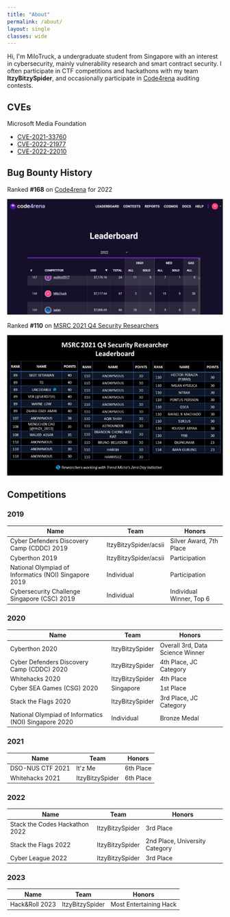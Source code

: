```yaml
---
title: "About"
permalink: /about/
layout: single
classes: wide
---
```


Hi, I'm MiloTruck, a undergraduate student from Singapore with an interest in cybersecurity, mainly vulnerability research and smart contract security. I often participate in CTF competitions and hackathons with my team **ItzyBitzySpider**, and occasionally participate in [Code4rena](https://code4rena.com/) auditing contests.


## CVEs

Microsoft Media Foundation
* [CVE-2021-33760](/blog/CVE-2021-33760)
* [CVE-2022-21977](/blog/CVE-2022-21977)
* [CVE-2022-22010](/blog/CVE-2022-22010)

## Bug Bounty History

Ranked **#168** on [Code4rena](https://code4rena.com/) for 2022

<img src="https://raw.githubusercontent.com/MiloTruck/MiloTruck.github.io/master/assets/images/Code4rena%20Leaderboard%202022.png" width="800">

Ranked **#110** on [MSRC 2021 Q4 Security Researchers](https://msrc.microsoft.com/blog/2022/02/congratulations-to-the-top-msrc-2021-q4-security-researchers/)

<img src="https://raw.githubusercontent.com/MiloTruck/MiloTruck.github.io/master/assets/images/MSRC%202021%20Q4%20Leaderboard.png" width="800">


## Competitions

### 2019

| Name                                       | Team                  | Honors                           |
|--------------------------------------------|-----------------------|----------------------------------|
| Cyber Defenders Discovery Camp (CDDC) 2019 | ItzyBitzySpider/acsii | Silver Award, 7th Place          |
| Cyberthon 2019                             | ItzyBitzySpider/acsii | Participation                    |
| National Olympiad of Informatics (NOI) Singapore 2019 | Individual | Participation            	|
| Cybersecurity Challenge Singapore (CSC) 2019          | Individual | Individual Winner, Top 6 	|

### 2020
| Name | Team | Honors |
|---|---|---|
| Cyberthon 2020                             | ItzyBitzySpider       | Overall 3rd, Data Science Winner |
| Cyber Defenders Discovery Camp (CDDC) 2020 | ItzyBitzySpider       | 4th Place, JC Category           |
| Whitehacks 2020                            | ItzyBitzySpider       | 4th Place                        |
| Cyber SEA Games (CSG) 2020                 | Singapore             | 1st Place                        |
| Stack the Flags 2020                       | ItzyBitzySpider       | 3rd Place, JC Category           |
| National Olympiad of Informatics (NOI) Singapore 2020 | Individual | Bronze Medal            	| 

### 2021
| Name | Team | Honors |
| - | - | - |
| DSO-NUS CTF 2021                           | It'z Me               | 6th Place                        |
| Whitehacks 2021                            | ItzyBitzySpider       | 6th Place                        |

### 2022
| Name | Team | Honors |
| - | - | - |
| Stack the Codes Hackathon 2022             | ItzyBitzySpider       | 3rd Place                        |
| Stack the Flags 2022                       | ItzyBitzySpider       | 2nd Place, University Category   |
| Cyber League 2022                          | ItzyBitzySpider       | 3rd Place                        |

### 2023
| Name | Team | Honors |
| - | - | - |
| Hack&Roll 2023                             | ItzyBitzySpider       | Most Entertaining Hack           |
